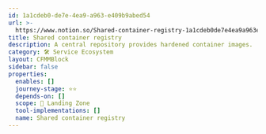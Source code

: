 ```yaml
---
id: 1a1cdeb0-de7e-4ea9-a963-e409b9abed54
url: >-
  https://www.notion.so/Shared-container-registry-1a1cdeb0de7e4ea9a963e409b9abed54
title: Shared container registry
description: A central repository provides hardened container images.
category: 🛠 Service Ecosystem
layout: CFMMBlock
sidebar: false
properties:
  enables: []
  journey-stage: ⭐️⭐️
  depends-on: []
  scope: 🛬 Landing Zone
  tool-implementations: []
  name: Shared container registry
---
```


